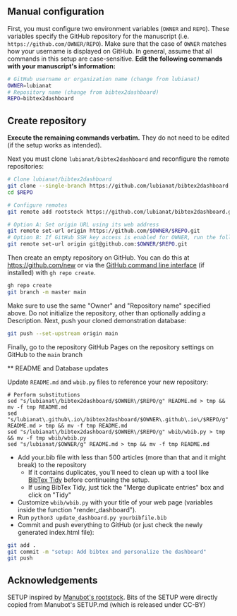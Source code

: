 
## Manual configuration


First, you must configure two environment variables (`OWNER` and `REPO`).
These variables specify the GitHub repository for the manuscript (i.e. `https://github.com/OWNER/REPO`).
Make sure that the case of `OWNER` matches how your username is displayed on GitHub.
In general, assume that all commands in this setup are case-sensitive.
**Edit the following commands with your manuscript's information:**

```sh
# GitHub username or organization name (change from lubianat)
OWNER=lubianat
# Repository name (change from bibtex2dashboard)
REPO=bibtex2dashboard
```
## Create repository

**Execute the remaining commands verbatim.**
They do not need to be edited (if the setup works as intended).

Next you must clone `lubianat/bibtex2dashboard` and reconfigure the remote repositories:

```sh
# Clone lubianat/bibtex2dashboard
git clone --single-branch https://github.com/lubianat/bibtex2dashboard.git $REPO
cd $REPO

# Configure remotes
git remote add rootstock https://github.com/lubianat/bibtex2dashboard.git

# Option A: Set origin URL using its web address
git remote set-url origin https://github.com/$OWNER/$REPO.git
# Option B: If GitHub SSH key access is enabled for OWNER, run the following command instead
git remote set-url origin git@github.com:$OWNER/$REPO.git
```

Then create an empty repository on GitHub. 
You can do this at <https://github.com/new> or via the [GitHub command line interface](https://github.com/cli/cli) (if installed) with `gh repo create`.

```sh
gh repo create
git branch -m master main
```

Make sure to use the same "Owner" and "Repository name" specified above.
Do not initialize the repository, other than optionally adding a Description.
Next, push your cloned demonstration database:

```sh
git push --set-upstream origin main
```

Finally, go to the repository GitHub Pages on the repository settings on GitHub to the `main` branch 

** README and Database updates

Update `README.md`  and `wbib.py` files to reference your new repository:

```shell
# Perform substitutions
sed "s/lubianat\/bibtex2dashboard/$OWNER\/$REPO/g" README.md > tmp && mv -f tmp README.md
sed "s/lubianat\.github\.io\/bibtex2dashboard/$OWNER\.github\.io\/$REPO/g" README.md > tmp && mv -f tmp README.md
sed "s/lubianat\/bibtex2dashboard/$OWNER\/$REPO/g" wbib/wbib.py > tmp && mv -f tmp wbib/wbib.py
sed "s/lubianat/$OWNER/g" README.md > tmp && mv -f tmp README.md
```

- Add your.bib file with less than 500 articles (more than that and it might break) to the repository 
  - If it contains duplicates, you'll need to clean up with a tool like [BibTex Tidy](https://flamingtempura.github.io/bibtex-tidy/) before continueing the setup.
  - If using BibTex Tidy, just tick the "Merge duplicate entries" box and click on "Tidy"
- Customize `wbib/wbib.py` with your title of your web page (variables inside the function "render_dashboard").
- Run `python3 update_dashboard.py yourbibfile.bib`
- Commit and push everything to GitHub (or just check the newly generated index.html file):
```sh
git add .
git commit -m "setup: Add bibtex and personalize the dashboard"
git push
```

## Acknowledgements

SETUP inspired by [Manubot's rootstock](https://github.com/manubot/rootstock/edit/main/SETUP.md). 
Bits of the SETUP were directly copied from Manubot's SETUP.md (which is released under CC-BY)
